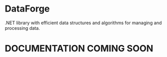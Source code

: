 # DataForge
.NET library with efficient data structures and algorithms for managing and processing data.

# DOCUMENTATION COMING SOON
